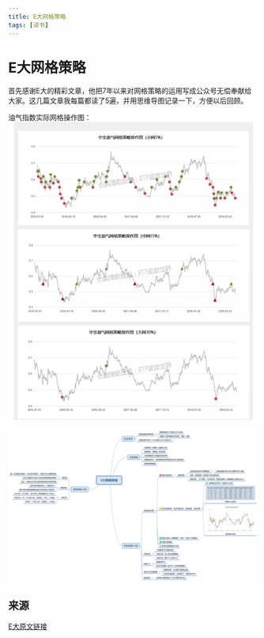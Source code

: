 ```yaml
---
title: E大网格策略
tags: [读书]
---
```

# E大网格策略

首先感谢E大的精彩文章，他把7年以来对网格策略的运用写成公众号无偿奉献给大家。这几篇文章我每篇都读了5遍，并用思维导图记录一下，方便以后回顾。   



油气指数实际网格操作图：   
![油气网格](/images/E大油气网格.png)<br/>




![ETF拯救世界网格策略](/images/E大网格策略.svg)<br/>

## 来源
[E大原文链接](https://mp.weixin.qq.com/s/8pRKsjiQSZzrmH-uWCkRLQ)